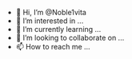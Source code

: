 - 👋 Hi, I’m @Noble1vita
- 👀 I’m interested in ...
- 🌱 I’m currently learning ...
- 💞️ I’m looking to collaborate on ...
- 📫 How to reach me ...

<!---
Noble1vita/Noble1vita is a ✨ special ✨ repository because its `README.md` (this file) appears on your GitHub profile.
You can click the Preview link to take a look at your changes.
--->
